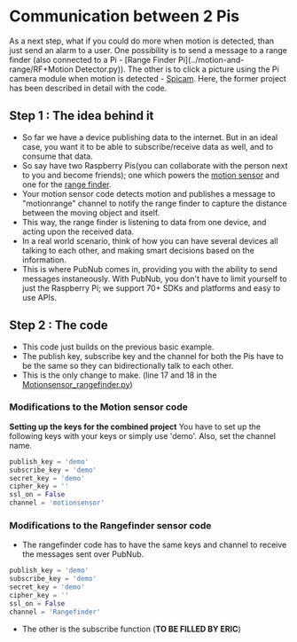 # Communication between 2 Pis

As a next step, what if you could do more when motion is detected, than just send an alarm to a user. One possibility is to send a message to a range finder (also connected to a Pi - [Range Finder Pi](../motion-and-range/RF+Motion Detector.py)). The other is to click a picture using the Pi camera module when motion is detected - [Spicam](../Spicam/SpiCamMotion.py). Here, the former project has been described in detail with the code.

## Step 1 : The idea behind it 

 - So far we have a device publishing data to the internet. But in an ideal case, you want it to be able to subscribe/receive data as well, and to consume  that data. 
 - So say have two Raspberry Pis(you can collaborate with the person next to you and become friends); one which powers the [motion sensor](../motion-sensor/Motionsensor.py) and one for the [range finder](../range-finder/rangefinder.py).
 - Your motion sensor code detects motion and publishes a message to "motionrange" channel to notify the range finder to capture the distance between the moving object and itself.
 - This way, the range finder is listening to data from one device, and acting upon the received data. 
 - In a real world scenario, think of how you can have several devices all talking to each other, and making smart decisions based on the information. 
 - This is where PubNub comes in, providing you with the ability to send messages instaneously. With PubNub, you don't have to limit yourself to just the Raspberry Pi; we support 70+ SDKs and platforms and easy to use APIs.

## Step 2 : The code

 - This code just builds on the previous basic example.
 - The publish key, subscribe key and the channel for both the Pis have to be the same so they can bidirectionally talk to each other. 
 - This is the only change to make. (line 17 and 18 in the [Motionsensor_rangefinder.py](../motion-and-range/Motionsensor_rangefinder.py)) 

### Modifications to the Motion sensor code




**Setting up the keys for the combined project**
You have to set up the following keys with your keys or simply use 'demo'. Also, set the channel name. 

```python
publish_key = 'demo'
subscribe_key = 'demo'
secret_key = 'demo'
cipher_key = ''
ssl_on = False
channel = 'motionsensor'
```


### Modifications to the Rangefinder sensor code

 - The rangefinder code has to have the same keys and channel to receive the messages sent over PubNub.
 
 ```python
publish_key = 'demo'
subscribe_key = 'demo'
secret_key = 'demo'
cipher_key = ''
ssl_on = False
channel = 'Rangefinder'
```

- The other is the subscribe function (**TO BE FILLED BY ERIC**)